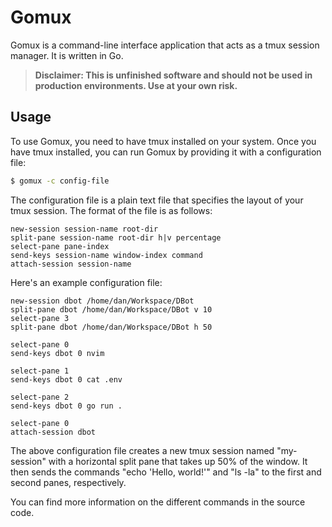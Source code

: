 # Gomux

Gomux is a command-line interface application that acts as a tmux session manager. It is written in Go.
> **Disclaimer: This is unfinished software and should not be used in production environments. Use at your own risk.**


## Usage

To use Gomux, you need to have tmux installed on your system. Once you have tmux installed, you can run Gomux by providing it with a configuration file:

```sh
$ gomux -c config-file
```

The configuration file is a plain text file that specifies the layout of your tmux session. The format of the file is as follows:

```
new-session session-name root-dir
split-pane session-name root-dir h|v percentage
select-pane pane-index
send-keys session-name window-index command
attach-session session-name
```

Here's an example configuration file:

```
new-session dbot /home/dan/Workspace/DBot
split-pane dbot /home/dan/Workspace/DBot v 10
select-pane 3
split-pane dbot /home/dan/Workspace/DBot h 50

select-pane 0
send-keys dbot 0 nvim

select-pane 1
send-keys dbot 0 cat .env

select-pane 2
send-keys dbot 0 go run .

select-pane 0
attach-session dbot
```

The above configuration file creates a new tmux session named "my-session" with a horizontal split pane that takes up 50% of the window. It then sends the commands "echo 'Hello, world!'" and "ls -la" to the first and second panes, respectively.

You can find more information on the different commands in the source code.
